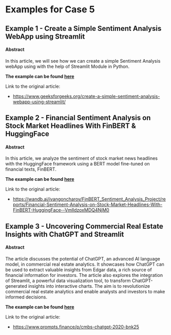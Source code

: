 # Examples for Case 5

## Example 1 - Create a Simple Sentiment Analysis WebApp using Streamlit

#### Abstract
In this article, we will see how we can create a simple Sentiment Analysis webApp using with the help of Streamlit Module in Python.

**The example can be found [here](./Sentiment_WebApp.md)**

Link to the original article:
- https://www.geeksforgeeks.org/create-a-simple-sentiment-analysis-webapp-using-streamlit/


## Example 2 - Financial Sentiment Analysis on Stock Market Headlines With FinBERT & HuggingFace

#### Abstract

In this article, we analyze the sentiment of stock market news headlines with the HuggingFace framework using a BERT model fine-tuned on financial texts, FinBERT.

**The example can be found [here](./Finbert_financial_sentiment.md)**

Link to the original article:
- https://wandb.ai/ivangoncharov/FinBERT_Sentiment_Analysis_Project/reports/Financial-Sentiment-Analysis-on-Stock-Market-Headlines-With-FinBERT-HuggingFace--VmlldzoxMDQ4NjM0


## Example 3 - Uncovering Commercial Real Estate Insights with ChatGPT and Streamlit

#### Abstract

The article discusses the potential of ChatGPT, an advanced AI language model, in commercial real estate analytics. It showcases how ChatGPT can be used to extract valuable insights from Edgar data, a rich source of financial information for investors. The article also explores the integration of Streamlit, a powerful data visualization tool, to transform ChatGPT-generated insights into interactive charts. The aim is to revolutionize commercial real estate analytics and enable analysts and investors to make informed decisions.

**The example can be found [here](./real_estate_chat_gpt.md)**

Link to the original article:
- https://www.prompts.finance/p/cmbs-chatgpt-2020-bnk25